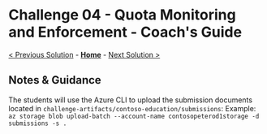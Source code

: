 # Challenge 04 - Quota Monitoring and Enforcement - Coach's Guide 

[< Previous Solution](./Solution-03.md) - **[Home](./README.md)** - [Next Solution >](./Solution-05.md)

## Notes & Guidance

The students will use the Azure CLI to upload the submission documents located in `challenge-artifacts/contoso-education/submissions`:
Example: 
`az storage blob upload-batch --account-name contosopeterod1storage -d submissions -s .`
